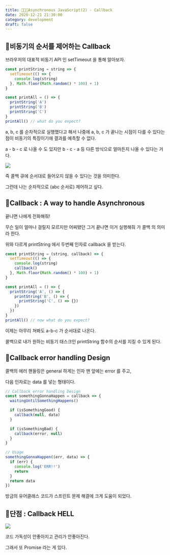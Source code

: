 ```yaml
---
title: 👨🏻‍🚒Asynchronous JavaScript(2) - Callback
date: 2020-12-21 21:30:00
category: development
draft: false
---
```


## 🍎비동기의 순서를 제어하는 Callback

브라우저의 대표적 비동기 API 인 setTimeout 을 통해 알아보자.

```js
const printString = string => {
  setTimeout(() => {
    console.log(string)
  }, Math.floor(Math.random() * 100) + 1)
}

const printAll = () => {
  printString('A')
  printString('B')
  printString('C')
}
printAll() // what do you expect?
```

a, b, c 를 순차적으로 실행했다고 해서 나중에 a, b, c 가 끝나는 시점이 다를 수 있다는 점이 비동기의 특징이기애 결과를 예측할 수 없다.

a - b - c 로 나올 수 도 있지만 b - c - a 등 다른 방식으로 얼마든지 나올 수 있다는 거다.

![](https://miro.medium.com/max/1200/1*gKhbOEXeeaRCRarHgs9XLg.png)

즉 콜백 큐에 순서대로 들어오지 않을 수 있다는 것을 의미한다.

그런데 나는 순차적으로 (abc 순서로) 제어하고 싶다.

## 🥰Callback : A way to handle Asynchronous

끝나면 나에게 전화해줘!

무슨 일이 얼마나 걸릴지 모르지만 어찌됐던 그거 끝나면 이거 실행해줘 가 콜백 의 의미라 한다.

위와 다르게 printString 에서 두번째 인자로 callback 을 받는다.

```js
const printString = (string, callback) => {
  setTimeout(() => {
    console.log(string)
    callback()
  }, Math.floor(Math.random() * 100) + 1)
}

const printAll = () => {
  printString('A', () => {
    printString('B', () => {
      printString('C', () => {})
    })
  })
}
printAll() // now what do you expect?
```

이제는 아무리 쳐봐도 a-b-c 가 순서대로 나온다.

콜백으로 내가 원하는 비동기 태스크인 printString 함수의 순서를 지킬 수 있게 된다.

## 🚀Callback error handling Design

콜백의 에러 핸들링은 general 하게는 인자 맨 앞에는 error 를 주고,

다음 인자로는 data 를 넣는 형태이다.

```js
// Callback error handling Design
const somethingGonnaHappen = callback => {
  waitingUntilSomethingHappens()

  if (isSomethingGood) {
    callback(null, data)
  }

  if (isSomethingBad) {
    callback(error, null)
  }
}

// Usage
somethingGonnaHappen((err, data) => {
  if (err) {
    console.log('ERR!!')
    return
  }
  return data
})
```

방금의 유어클래스 코드가 스프린트 문제 해결에 크게 도움이 되었다.

## 👺단점 : Callback HELL

![](https://bravenamme.github.io/files/posts/201910/promise_01.png)

코드 가독성이 안좋아지고 관리가 안좋아진다.

그래서 또 Promise 라는 게 있다.
